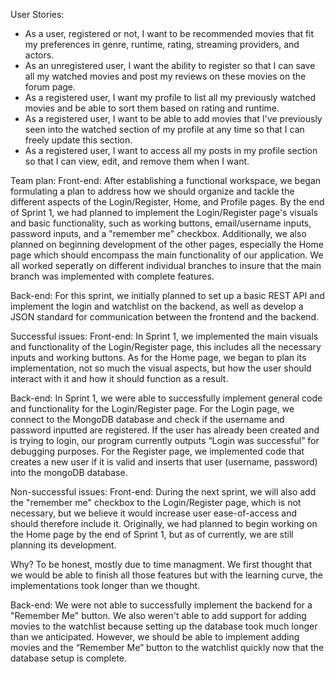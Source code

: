 User Stories:

- As a user, registered or not, I want to be recommended movies that fit my preferences in genre, runtime, rating, streaming providers, and actors.
- As an unregistered user, I want the ability to register so that I can save all my watched movies and post my reviews on these movies on the forum page.
- As a registered user, I want my profile to list all my previously watched movies and be able to sort them based on rating and runtime.
- As a registered user, I want to be able to add movies that I've previously seen into the watched section of my profile at any time so that I can freely update this section.
- As a registered user, I want to access all my posts in my profile section so that I can view, edit, and remove them when I want.

Team plan:
Front-end: 
After establishing a functional workspace, we began formulating a plan to address how we should organize and tackle the different
aspects of the Login/Register, Home, and Profile pages. By the end of Sprint 1, we had planned to implement the Login/Register page's
visuals and basic functionality, such as working buttons, email/username inputs, password inputs, and a "remember me" checkbox. Additionally, we also planned on beginning development of the other pages, especially the Home page which should encompass the main functionality of our application. We all worked seperatly on different individual branches to insure that the main branch was implemented with complete features.

Back-end:
For this sprint, we initially planned to set up a basic REST API and implement the login and watchlist on the backend, as well as develop a JSON standard for communication between the frontend and the backend. 

Successful issues:
Front-end:
In Sprint 1, we implemented the main visuals and functionality of the Login/Register page, this includes all the necessary inputs and
working buttons. As for the Home page, we began to plan its implementation, not so much the visual aspects, but how the user should interact with it and how it should function as a result.

Back-end:
In Sprint 1, we were able to successfully implement general code and functionality for the Login/Register page. For the Login page, we connect to the MongoDB database and check if the username and password inputted are registered. If the user has already been created and is trying to login, our program currently outputs “Login was successful” for debugging purposes. For the Register page, we implemented code that creates a new user if it is valid and inserts that user (username, password) into the mongoDB database. 


Non-successful issues:
Front-end:
During the next sprint, we will also add the "remember me" checkbox to the Login/Register page, which is not necessary, but we believe it would increase user ease-of-access and should therefore include it. Originally, we had planned to begin working on the Home page by the end of Sprint 1, but as of currently, we are still planning its development.

Why? 
To be honest, mostly due to time managment. We first thought that we would be able to finish all those features but with the learning curve, the implementations took longer than we thought.

Back-end:
We were not able to successfully implement the backend for a "Remember Me" button. We also weren't able to add support for adding movies to the watchlist because setting up the database took much longer than we anticipated. However, we should be able to implement adding movies and the “Remember Me” button to the watchlist quickly now that the database setup is complete.